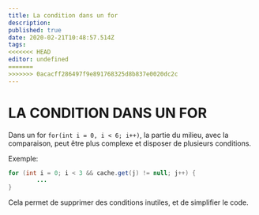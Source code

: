 ```yaml
---
title: La condition dans un for
description: 
published: true
date: 2020-02-21T10:48:57.514Z
tags: 
<<<<<<< HEAD
editor: undefined
=======
>>>>>>> 0acacff286497f9e891768325d8b837e0020dc2c
---
```


# LA CONDITION DANS UN FOR

Dans un for `for(int i = 0, i < 6; i++)`, la partie du milieu, avec la comparaison, peut être plus complexe et disposer de plusieurs conditions.

Exemple:

```java
for (int i = 0; i < 3 && cache.get(j) != null; j++) {
		...
}
```

Cela permet de supprimer des conditions inutiles, et de simplifier le code.